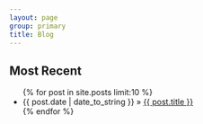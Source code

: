 ```yaml
---
layout: page
group: primary
title: Blog
---
```

## Most Recent

<ul class="posts">  
	{% for post in site.posts limit:10 %}  
	   <li>  
		   <span>{{ post.date | date_to_string }}</span> &raquo;  
		   <a href="{{ BASE_PATH }}{{ post.url }}">  
		   {{ post.title }}</a>  
	   </li>  
	{% endfor %}  
</ul>